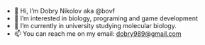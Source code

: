 - 👋 Hi, I’m Dobry Nikolov aka @bovf
- 👀 I’m interested in biology, programing and game development
- 🌱 I’m currently in university studying molecular biology.
- 📫 You can reach me on my email: dobry989@gmail.com

<!---
bovf/bovf is a ✨ special ✨ repository because its `README.md` (this file) appears on your GitHub profile.
You can click the Preview link to take a look at your changes.
--->
